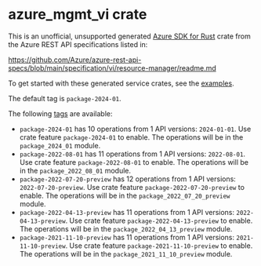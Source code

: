 # azure_mgmt_vi crate

This is an unofficial, unsupported generated [Azure SDK for Rust](https://github.com/Azure/azure-sdk-for-rust/tree/legacy) crate from the Azure REST API specifications listed in:

https://github.com/Azure/azure-rest-api-specs/blob/main/specification/vi/resource-manager/readme.md

To get started with these generated service crates, see the [examples](https://github.com/Azure/azure-sdk-for-rust/blob/legacy/services/README.md#examples).

The default tag is `package-2024-01`.

The following [tags](https://github.com/Azure/azure-sdk-for-rust/blob/legacy/services/tags.md) are available:

- `package-2024-01` has 10 operations from 1 API versions: `2024-01-01`. Use crate feature `package-2024-01` to enable. The operations will be in the `package_2024_01` module.
- `package-2022-08-01` has 11 operations from 1 API versions: `2022-08-01`. Use crate feature `package-2022-08-01` to enable. The operations will be in the `package_2022_08_01` module.
- `package-2022-07-20-preview` has 12 operations from 1 API versions: `2022-07-20-preview`. Use crate feature `package-2022-07-20-preview` to enable. The operations will be in the `package_2022_07_20_preview` module.
- `package-2022-04-13-preview` has 11 operations from 1 API versions: `2022-04-13-preview`. Use crate feature `package-2022-04-13-preview` to enable. The operations will be in the `package_2022_04_13_preview` module.
- `package-2021-11-10-preview` has 11 operations from 1 API versions: `2021-11-10-preview`. Use crate feature `package-2021-11-10-preview` to enable. The operations will be in the `package_2021_11_10_preview` module.